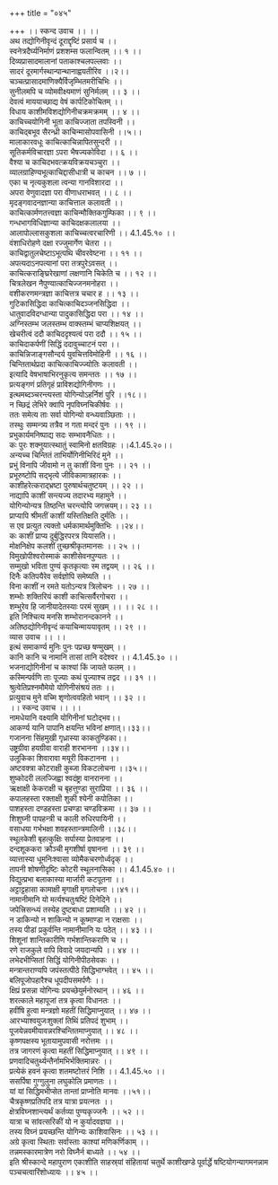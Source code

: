 +++
title = "०४५"

+++
।। स्कन्द उवाच ।। ।।  
अथ तद्योगिनीवृन्दं दूराद्दृष्टिं प्रसार्य च ।।  
स्वनेत्रदैर्घ्यनिर्माणं प्रशशम्स फलान्वितम् ।। १ ।।  
दिव्यप्रासादमालानां पताकाश्चलपल्लवाः ।।  
सादरं दूरमार्गस्थान्पान्थानाह्वयतीरिव ।।२।।  
चञ्चत्प्रासादमाणिक्यैर्विजृम्भितमरीचिभिः ।।  
सुनीलमपि च व्योमवीक्ष्यमाणं सुनिर्मलम् ।। ३ ।।  
देवत्वं माययाच्छाद्य वेषं कार्पटिकोचितम् ।।  
विधाय काशीमविशद्योगिनीचक्रमक्रमम् ।। ४ ।।  
काचिच्चयोगिनी भूता काचिज्जाता तपस्विनी ।।  
काचिद्बभूव सैरन्ध्री काचिन्मासोपवासिनी ।।५।।  
मालाकारवधूः काचित्काचिन्नापितसुन्दरी ।।  
सूतिकर्मविचारज्ञा ऽपरा भैषज्यकोविदा ।। ६ ।।  
वैश्या च काचिदभवत्क्रयविक्रयचञ्चुरा ।।  
व्यालग्राहिण्यभूत्काचिद्दासीधात्री च काचन ।। ७ ।।  
एका च नृत्यकुशला त्वन्या गानविशारदा ।।  
अपरा वेणुवादज्ञा परा वीणाधराभवत् ।। ८ ।।  
मृदङ्गवादनज्ञान्या काचित्ताल कलावती ।।  
काचित्कार्मणतत्त्वज्ञा काचिन्मौक्तिकगुम्फिका ।। ९ ।।  
गन्धभागविधिज्ञान्या काचिदक्षकलालया ।।  
आलापोल्लासकुशला काचिच्चत्वरचारिणी ।। 4.1.45.१० ।।  
वंशाधिरोहणे दक्षा रज्जुमार्गेण चेतरा ।।  
काचिद्वातुलचेष्टाऽभूत्पथि चीवरवेष्टना ।। ११ ।।  
अपत्यदाऽनपत्यानां परा तत्रपुरेऽवसत् ।।  
काचित्कराङ्घ्रिरेखाणां लक्षणानि चिकेति च ।। १२ ।।  
चित्रलेखन नैपुण्यात्काचिज्जनमनोहरा ।।  
वशीकरणमन्त्रज्ञा काचित्तत्र चचार ह ।। १३ ।।  
गुटिकासिद्धिदा काचित्काचिदञ्जनसिद्धिदा ।।  
धातुवादविदग्धान्या पादुकासिद्धिदा परा ।। १४ ।।  
अग्निस्तम्भ जलस्तम्भ वाक्स्तम्भं चाप्यशिक्षयत् ।।  
खेचरीत्वं ददौ काचिददृश्यत्वं परा ददौ ।। १५ ।।  
काचिदाकर्पणीं सिद्धिं ददावुच्चाटनं परा ।।  
काचिन्निजाङ्गसौन्दर्य युवचित्तविमोहिनी ।। १६ ।।  
चिन्तितार्थप्रदा काचित्काचिज्ज्योतिः कलावती ।।  
इत्यादि वेषभाषाभिरनुकृत्य समन्ततः ।। १७ ।।  
प्रत्यङ्गणं प्रतिगृहं प्राविशद्योगिनीगणः ।।  
इत्थमब्दञ्चरन्त्यस्ता योगिन्योऽहर्निशं पुरि ।।१८।।  
न च्छिद्रं लेभिरे क्वापि नृपविघ्नचिकीर्षवः ।।  
ततः समेत्य ताः सर्वा योगिन्यो वन्ध्यवाञ्छिताः ।।  
तस्थुः सम्मन्त्र्य तत्रैव न गता मन्दरं पुनः ।। १९ ।।  
प्रभुकार्यमनिष्पाद्य सदः सम्भावनैधितः ।।  
कः पुरः शक्नुयात्स्थातुं स्वामिनो क्षतविग्रहः ।।4.1.45.२०।।  
अन्यच्च चिन्तितं ताभिर्योगिनीभिरिदं मुने ।।  
प्रभुं विनापि जीवामो न तु काशीं विना पुनः ।। २१ ।।  
प्रभूरुष्टोपि सद्भृत्ये जीविकामात्रहारकः ।।  
काशीहरेत्कराद्भ्रष्टा पुरुषार्थचतुष्टयम् ।। २२ ।।  
नाद्यापि काशीं सन्त्यज्य तदारभ्य महामुने ।।  
योगिन्योन्यत्र तिष्ठन्ति चरन्त्योपि जगत्त्रयम्।। २३ ।।  
प्राप्यापि श्रीमतीं काशीं यस्तितिक्षति दुर्मतिः ।।  
स एव प्रत्युत त्यक्तो धर्मकामार्थमुक्तिभिः ।।२४।।  
कः काशीं प्राप्य दुर्बुद्धिरपरत्र यियासति।।  
मोक्षनिक्षेप कलशीं तुच्छश्रीकृतमानसः ।। २५ ।।  
विमुखोपीश्वरोस्माकं काशीसेवनपुण्यतः ।।  
सम्मुखो भविता पुण्यं कृतकृत्याः स्म तद्वयम् ।। २६ ।।  
दिनैः कतिपयैरेव सर्वज्ञोपि समेष्यति ।।  
विना काशीं न रमते यतोऽन्यत्र त्रिलोचनः ।। २७ ।।  
शम्भोः शक्तिरियं काशी काचित्सर्वैरगोचरा ।।  
शम्भुरेव हि जानीयादेतस्याः परमं सुखम् ।। ।। २८ ।।  
इति निश्चित्य मनसि शम्भोरानन्दकानने ।।  
अतिष्ठद्योगिनीवृन्दं कयाचिन्माययावृतम् ।। २९ ।।  
व्यास उवाच ।। ।।  
इत्थं समाकर्ण्य मुनिः पुनः पप्रच्छ षण्मुखम् ।।  
कानि कानि च नामानि तासां तानि वदेश्वर ।। 4.1.45.३० ।।  
भजनाद्योगिनीनां च काश्यां किं जायते फलम् ।।  
कस्मिन्पर्वणि ताः पूज्याः कथं पूज्याश्च तद्वद ।। ३१ ।।  
श्रुत्वेतिप्रश्नमौमेयो योगिनीसंश्रयं ततः ।।  
प्रत्युवाच मुने वच्मि शृणोत्ववहितो भवान् ।। ३२ ।।  
।। स्कन्द उवाच ।। ।।  
नामधेयानि वक्ष्यामि योगिनीनां घटोद्भव।।  
आकर्ण्य यानि पापानि क्षयन्ति भविनां क्षणात्।।३३।।  
गजानना सिंहमुखी गृध्रास्या काकतुण्डिका।।  
उष्ट्रग्रीवा हयग्रीवा वाराही शरभानना ।।३४।।  
उलूकिका शिवारावा मयूरी विकटानना ।।  
अष्टवक्त्रा कोटराक्षी कुब्जा विकटलोचना ।।३५।।  
शुष्कोदरी ललज्जिह्वा श्वदंष्ट्रा वानरानना ।।  
ऋक्षाक्षी केकराक्षी च बृहत्तुण्डा सुराप्रिया ।। ३६ ।।  
कपालहस्ता रक्ताक्षी शुकी श्येनी कपोतिका ।।  
पाशहस्ता दण्डहस्ता प्रचण्डा चण्डविक्रमा ।। ३७ ।।  
शिशुघ्नी पापहन्त्री च काली रुधिरपायिनी ।।  
वसाधया गर्भभक्षा शवहस्तान्त्रमालिनी ।।३८।।  
स्थूलकेशी बृहत्कुक्षिः सर्पास्या प्रेतवाहना ।।  
दन्दशूककरा क्रौञ्ची मृगशीर्षा वृषानना ।। ३९ ।।  
व्यात्तास्या धूमनिःश्वासा व्योमैकचरणोर्ध्वदृक् ।।  
तापनी शोषणीदृष्टिः कोटरी स्थूलनासिका ।। 4.1.45.४० ।।  
विद्युत्प्रभा बलाकास्या मार्जारी कटपूतना ।।  
अट्टाट्टहासा कामाक्षी मृगाक्षी मृगलोचना ।।४१।।  
नामानीमानि यो मर्त्यश्चतुःषष्टिं दिनेदिने ।।  
जपेत्त्रिसन्ध्यं तस्येह दुष्टबाधा प्रशाम्यति ।। ४२ ।।  
न डाकिन्यो न शाकिन्यो न कूष्माण्डा न राक्षसाः ।।  
तस्य पीडां प्रकुर्वन्ति नामानीमानि यः पठेत् ।। ४३ ।।  
शिशूनां शान्तिकारीणि गर्भशान्तिकराणि च ।।  
रणे राजकुले वापि विवादे जयदान्यपि ।। ४४ ।।  
लभेदभीप्सितां सिद्धिं योगिनीपीठसेवकः ।।  
मन्त्रान्तराण्यपि जपंस्तत्पीठे सिद्धिभाग्भवेत् ।। ४५ ।।  
बलिपूजोपहारैश्च धूपदीपसमर्पणैः ।।  
क्षिप्रं प्रसन्ना योगिन्यः प्रयच्छेयुर्मनोरथान् ।। ४६ ।।  
शरत्काले महापूजां तत्र कृत्वा विधानतः ।।  
हवींषि हुत्वा मन्त्रज्ञो महतीं सिद्धिमाप्नुयात् ।। ४७ ।।  
आरभ्याश्वयुजःशुक्लां तिथिं प्रतिपदं शुभाम् ।।  
पूजयेन्नवमीयावन्नरश्चिन्तितमाप्नुयात् ।। ४८ ।।  
कृष्णपक्षस्य भूतायामुपवासी नरोत्तमः ।।  
तत्र जागरणं कृत्वा महतीं सिद्धिमाप्नुयात् ।। ४९ ।।  
प्रणवादिचतुर्थ्यन्तैर्नामभिर्भक्तिमान्नरः ।।  
प्रत्येकं हवनं कृत्वा शतमष्टोत्तरं निशि ।। 4.1.45.५० ।।  
ससर्पिषा गुग्गुलुना लघुकोलि प्रमाणतः ।।  
यां यां सिद्धिमभीप्सेत तान्तां प्राप्नोति मानवः ।।५१।।  
चैत्रकृष्णप्रतिपदि तत्र यात्रा प्रयत्नतः ।।  
क्षेत्रविघ्नशान्त्यर्थं कर्तव्या पुण्यकृज्जनैः ।। ५२ ।।  
यात्रा च सांवत्सरिकीं यो न कुर्यादवज्ञया ।।  
तस्य विघ्नं प्रयच्छन्ति योगिन्यः काशिवासिनः ।। ५३ ।।  
अग्रे कृत्वा स्थिताः सर्वास्ताः काश्यां मणिकर्णिकाम् ।।  
तन्नमस्कारमात्रेण नरो विघ्नैर्न बाध्यते ।। ५४ ।।  
इति श्रीस्कान्दे महापुराण एकाशीति साहस्र्यां संहितायां चतुर्थे काशीखण्डे पूर्वार्द्धे षष्टियोगन्यागमनन्नाम पञ्चचत्वारिंशोध्यायः ।। ४५ ।।